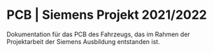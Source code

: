 # PCB | Siemens Projekt 2021/2022
Dokumentation für das PCB des Fahrzeugs, das im Rahmen der Projektarbeit der Siemens Ausbildung entstanden ist.
